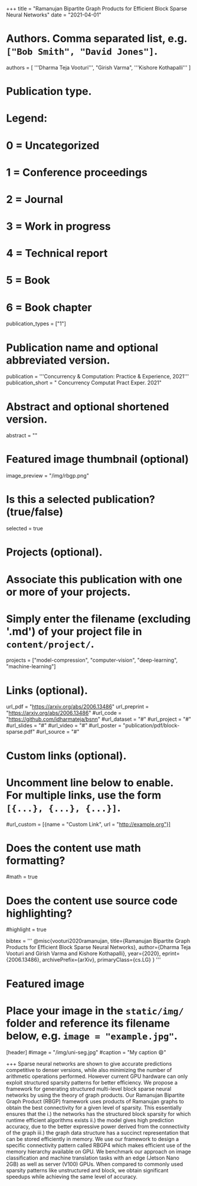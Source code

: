 +++
title = "Ramanujan Bipartite Graph Products for Efficient Block Sparse Neural Networks"
date = "2021-04-01"
# Authors. Comma separated list, e.g. `["Bob Smith", "David Jones"]`.
authors = [
    '''Dharma Teja Vooturi''',
    "Girish Varma",
    '''Kishore Kothapalli'''
]

# Publication type.
# Legend:
# 0 = Uncategorized
# 1 = Conference proceedings
# 2 = Journal
# 3 = Work in progress
# 4 = Technical report
# 5 = Book
# 6 = Book chapter
publication_types = ["1"]

# Publication name and optional abbreviated version.
publication = '''Concurrency & Computation: Practice & Experience, 2021'''
publication_short = " Concurrency Computat Pract Exper. 2021"

# Abstract and optional shortened version.
abstract = ""

# Featured image thumbnail (optional)
image_preview = "/img/rbgp.png"

# Is this a selected publication? (true/false)
selected = true

# Projects (optional).
#   Associate this publication with one or more of your projects.
#   Simply enter the filename (excluding '.md') of your project file in `content/project/`.
projects = ["model-compression", "computer-vision", "deep-learning", "machine-learning"]

# Links (optional).
url_pdf = "https://arxiv.org/abs/2006.13486"
url_preprint = "https://arxiv.org/abs/2006.13486"
#url_code = "https://github.com/idharmateja/bsnn"
#url_dataset = "#"
#url_project = "#"
#url_slides = "#"
#url_video = "#"
#url_poster = "publication/pdf/block-sparse.pdf"
#url_source = "#"

# Custom links (optional).
#   Uncomment line below to enable. For multiple links, use the form `[{...}, {...}, {...}]`.
#url_custom = [{name = "Custom Link", url = "http://example.org"}]

# Does the content use math formatting?
#math = true

# Does the content use source code highlighting?
#highlight = true

bibtex = '''
@misc{vooturi2020ramanujan,
    title={Ramanujan Bipartite Graph Products for Efficient Block Sparse Neural Networks},
    author={Dharma Teja Vooturi and Girish Varma and Kishore Kothapalli},
    year={2020},
    eprint={2006.13486},
    archivePrefix={arXiv},
    primaryClass={cs.LG}
}
'''
# Featured image
# Place your image in the `static/img/` folder and reference its filename below, e.g. `image = "example.jpg"`.
[header]
#image = "/img/uni-seg.jpg"
#caption = "My caption :smile:"


+++
Sparse neural networks are shown to give accurate predictions competitive to denser versions, while also minimizing the number of arithmetic operations performed. However current GPU hardware can only exploit structured sparsity patterns for better efficiency.  We propose a framework  for generating structured multi-level block sparse neural networks by using the theory of graph products. Our  Ramanujan Bipartite Graph Product (RBGP) framework  uses products of Ramanujan graphs to obtain the best connectivity for a given level of sparsity. This essentially ensures that the i.) the networks has the structured block sparsity for which runtime efficient algorithms exists ii.) the model gives high prediction accuracy, due to the better expressive power derived from the connectivity of the graph iii.) the graph data structure has a succinct representation that can be stored efficiently in memory. We use our framework to design a specific connectivity pattern called RBGP4 which makes efficient use of the memory hierarchy available on GPU. We benchmark our approach on image classification and machine translation  tasks with an edge (Jetson Nano 2GB) as well as server (V100) GPUs. When compared to commonly used sparsity patterns like unstructured and block, we obtain significant speedups while achieving the same level of accuracy.